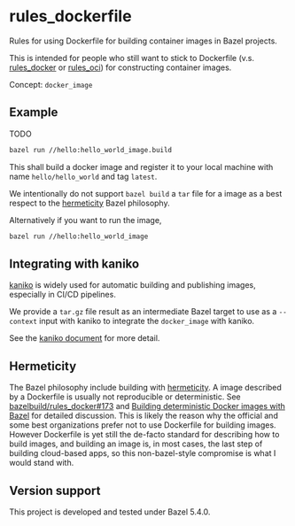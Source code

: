 # rules_dockerfile

Rules for using Dockerfile for building container images in Bazel projects.

This is intended for people who still want to stick to Dockerfile
(v.s. [rules_docker](https://github.com/bazelbuild/rules_docker) or
[rules_oci](https://github.com/bazel-contrib/rules_oci)) for constructing container images.

Concept: `docker_image`

## Example

TODO

```bash
bazel run //hello:hello_world_image.build
```

This shall build a docker image and register it to your local machine with name `hello/hello_world`
and tag `latest`.

We intentionally do not support `bazel build` a `tar` file for a image as a best respect to the
[hermeticity](#hermeticity) Bazel philosophy.

Alternatively if you want to run the image,

```bash
bazel run //hello:hello_world_image
```

## Integrating with kaniko

[kaniko](https://github.com/GoogleContainerTools/kaniko) is widely used for automatic building and
publishing images, especially in CI/CD pipelines.

We provide a `tar.gz` file result as an intermediate Bazel target to use as a `--context` input
with kaniko to integrate the `docker_image` with kaniko.

See the [kaniko document](https://github.com/GoogleContainerTools/kaniko#kaniko-build-contexts)
for more detail.

## Hermeticity

The Bazel philosophy include building with [hermeticity](https://bazel.build/basics/hermeticity).
A image described by a Dockerfile is usually not reproducible or deterministic. See
[bazelbuild/rules_docker#173](https://github.com/bazelbuild/rules_docker/issues/173) and
[Building deterministic Docker images with Bazel](https://blog.bazel.build/2015/07/28/docker_build.html)
for detailed discussion. This is likely the reason why the official and some best organizations
prefer not to use Dockerfile for building images. However Dockerfile is yet still the de-facto
standard for describing how to build images, and building an image is, in most cases, the last step
of building cloud-based apps, so this non-bazel-style compromise is what I would stand with.

## Version support

This project is developed and tested under Bazel 5.4.0.
